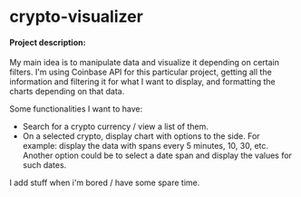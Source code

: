 # crypto-visualizer

#### Project description:

My main idea is to manipulate data and visualize it depending on certain filters. I'm using Coinbase API for this particular project, getting all the information and filtering it for what I want to display, and formatting the charts depending on that data.

Some functionalities I want to have:

- Search for a crypto currency / view a list of them.
- On a selected crypto, display chart with options to the side. For example: display the data with spans every 5 minutes, 10, 30, etc. Another option could be to select a date span and display the values for such dates.

I add stuff when i'm bored / have some spare time.
